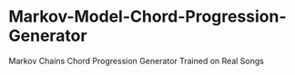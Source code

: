 # Markov-Model-Chord-Progression-Generator
Markov Chains Chord Progression Generator Trained on Real Songs
